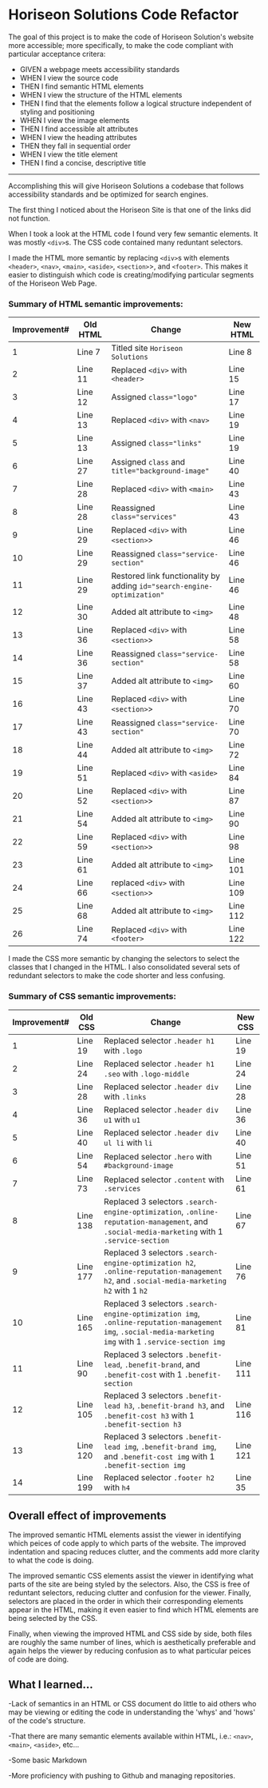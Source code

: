 # Horiseon Solutions Code Refactor

The goal of this project is to make the code of Horiseon Solution's website more accessible; more specifically, to make the code compliant with particular acceptance critera:

* GIVEN a webpage meets accessibility standards
 * WHEN I view the source code
  * THEN I find semantic HTML elements
 * WHEN I view the structure of the HTML elements
  * THEN I find that the elements follow a logical structure independent of styling and positioning
 * WHEN I view the image elements
  * THEN I find accessible alt attributes
 * WHEN I view the heading attributes
  * THEN they fall in sequential order
 * WHEN I view the title element
  * THEN I find a concise, descriptive title

------------------------------------------

Accomplishing this will give Horiseon Solutions a codebase that follows accessibility standards and be optimized for search engines.

The first thing I noticed about the Horiseon Site is that one of the links did not function.  

When I took a look at the HTML code I found very few semantic elements.  It was mostly `<div>`s.  The CSS code contained many reduntant selectors.

I made the HTML more semantic by replacing `<div>`s with elements `<header>`, `<nav>`, `<main>`, `<aside>`, `<section>`>, and `<footer>`.  This makes it easier to distinguish which code is creating/modifying particular segments of the Horiseon Web Page.   


### Summary of HTML semantic improvements:

Improvement# | Old HTML | Change | New HTML
-------|-------|---------|-----------
 1 | Line 7 | Titled site `Horiseon Solutions` | Line 8
 2 | Line  11 | Replaced `<div>` with  `<header>` | Line 15
 3 | Line 12 | Assigned `class="logo"` | Line 17
 4 | Line 13 | Replaced `<div>` with `<nav>` | Line 19
 5 | Line 13 | Assigned `class="links"` | Line 19
 6 | Line 27 | Assigned `class` and `title="background-image"` | Line 40
 7 | Line 28 | Replaced `<div>` with `<main>` | Line 43
 8 | Line 28 | Reassigned `class="services"` | Line 43
 9 | Line 29 | Replaced `<div>` with `<section>`> | Line 46
10 | Line 29 | Reassigned `class="service-section"` | Line 46
11 | Line 29 | Restored link functionality by adding `id="search-engine-optimization"` | Line 46
12 | Line 30 | Added alt attribute to `<img>` | Line 48
13 | Line 36 | Replaced `<div>` with `<section>`> | Line 58
14 | Line 36 | Reassigned `class="service-section"` | Line 58
15 | Line 37 | Added alt attribute to `<img>` | Line 60
16 | Line 43 | Replaced `<div>` with `<section>`> | Line 70
17 | Line 43 | Reassigned `class="service-section"` | Line 70
18 | Line 44 | Added alt attribute to `<img>` | Line 72
19 | Line 51 | Replaced `<div>` with `<aside>` | Line 84
20 | Line 52 | Replaced `<div>` with `<section>`> | Line 87
21 | Line 54 | Added alt attribute to `<img>` | Line 90
22 | Line 59 | Replaced `<div>` with `<section>`> | Line 98
23 | Line 61 | Added alt attribute to `<img>` | Line 101
24 | Line 66 | replaced `<div>` with `<section>`> | Line 109
25 | Line 68 | Added alt attribute to `<img>` | Line 112
26 | Line 74 | Replaced `<div>` with `<footer>` | Line 122

I made the CSS more semantic by changing the selectors to select the classes that I changed in the HTML.  I also consolidated several sets of redundant selectors to make the code shorter and less confusing.

### Summary of CSS semantic improvements:
Improvement# | Old CSS | Change | New CSS
-------|-------|---------|-----------
 1 | Line 19 | Replaced selector `.header h1` with `.logo` | Line 19
 2 | Line 24 | Replaced selector `.header h1 .seo` with `.logo-middle` | Line 24
 3 | Line 28 | Replaced selector `.header div` with `.links` | Line 28
 4 | Line 36 | Replaced selector `.header div u1` with `u1` | Line 36
 5 | Line 40 | Replaced selector `.header div ul li` with `li`| Line 40
 6 | Line 54 | Replaced selector `.hero` with `#background-image` | Line 51
 7 | Line 73 | Replaced selector `.content` with `.services` | Line 61
 8 | Line 138 | Replaced 3 selectors `.search-engine-optimization`, `.online-reputation-management`, and `.social-media-marketing` with 1 `.service-section` | Line 67
 9 | Line 177 | Replaced 3 selectors `.search-engine-optimization h2`, `.online-reputation-management h2`, and `.social-media-marketing h2` with 1 `h2` | Line 76
 10 | Line 165 | Replaced 3 selectors `.search-engine-optimization img`, `.online-reputation-management img`, `.social-media-marketing img` with 1 `.service-section img` | Line 81
 11 | Line 90 | Replaced 3 selectors `.benefit-lead`, `.benefit-brand`, and `.benefit-cost` with 1 `.benefit-section` | Line 111
 12 | Line 105 | Replaced 3 selectors `.benefit-lead h3`, `.benefit-brand h3`, and `.benefit-cost h3` with 1 `.benefit-section h3` | Line 116
 13 | Line 120 | Replaced 3 selectors `.benefit-lead img`, `.benefit-brand img`, and `.benefit-cost img` with 1 `.benefit-section img` | Line 121
 14 | Line 199 | Replaced selector `.footer h2` with `h4` | Line 35


## Overall effect of improvements

The improved semantic HTML elements assist the viewer in identifying which peices of code apply to which parts of the website.  The improved indentation and spacing reduces clutter, and the comments add more clarity to what the code is doing.

The improved semantic CSS elements assist the viewer in identifying what parts of the site are being styled by the selectors.  Also, the CSS is free of reduntant selectors, reducing clutter and confusion for the viewer.  Finally, selectors are placed in the order in which their corresponding elements appear in the HTML, making it even easier to find which HTML elements are being selected by the CSS.

Finally, when viewing the improved HTML and CSS side by side, both files are roughly the same number of lines, which is aesthetically preferable and again helps the viewer by reducing confusion as to what particular peices of code are doing.

## What I learned...

-Lack of semantics in an HTML or CSS document do little to aid others who may be viewing or editing the code in understanding the 'whys' and 'hows' of the code's structure.  

-That there are many semantic elements available within HTML, i.e.: `<nav>`, `<main>`, `<aside>`, etc...

-Some basic Markdown

-More proficiency with pushing to Github and managing repositories.

